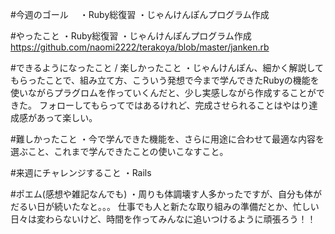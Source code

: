 #今週のゴール　
・Ruby総復習
・じゃんけんぽんプログラム作成


#やったこと
・Ruby総復習
・じゃんけんぽんプログラム作成
https://github.com/naomi2222/terakoya/blob/master/janken.rb


#できるようになったこと / 楽しかったこと
・じゃんけんぽん、細かく解説してもらったことで、組み立て方、こういう発想で今まで学んできたRubyの機能を使いながらプラグロムを作っていくんだと、少し実感しながら作成することができた。
フォローしてもらってではあるけれど、完成させられることはやはり達成感があって楽しい。


#難しかったこと
・今で学んできた機能を、さらに用途に合わせて最適な内容を選ぶこと、これまで学んできたことの使いこなすこと。


#来週にチャレンジすること
・Rails


#ポエム(感想や雑記なんでも)
・周りも体調壊す人多かったですが、自分も体がだるい日が続いたなと。。。
仕事でも人と新たな取り組みの準備だとか、忙しい日々は変わらないけど、時間を作ってみんなに追いつけるように頑張ろう！！